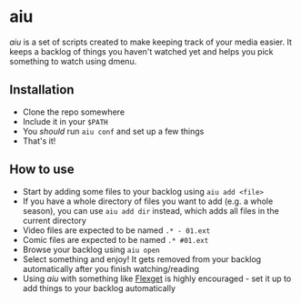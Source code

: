 # aiu

*aiu* is a set of scripts created to make keeping track of your media easier.
It keeps a backlog of things you haven't watched yet and helps you pick something
to watch using dmenu.

## Installation
- Clone the repo somewhere
- Include it in your `$PATH`
- You *should* run `aiu conf` and set up a few things
- That's it!

## How to use
- Start by adding some files to your backlog using `aiu add <file>`
- If you have a whole directory of files you want to add (e.g. a whole season), you can use `aiu add dir` instead, which adds all files in the current directory
- Video files are expected to be named `.* - 01.ext`
- Comic files are expected to be named `.* #01.ext`
- Browse your backlog using `aiu open`
- Select something and enjoy! It gets removed from your backlog automatically after you finish watching/reading
- Using *aiu* with something like [Flexget](http://flexget.com/) is highly encouraged - set it up to add things to your backlog automatically
